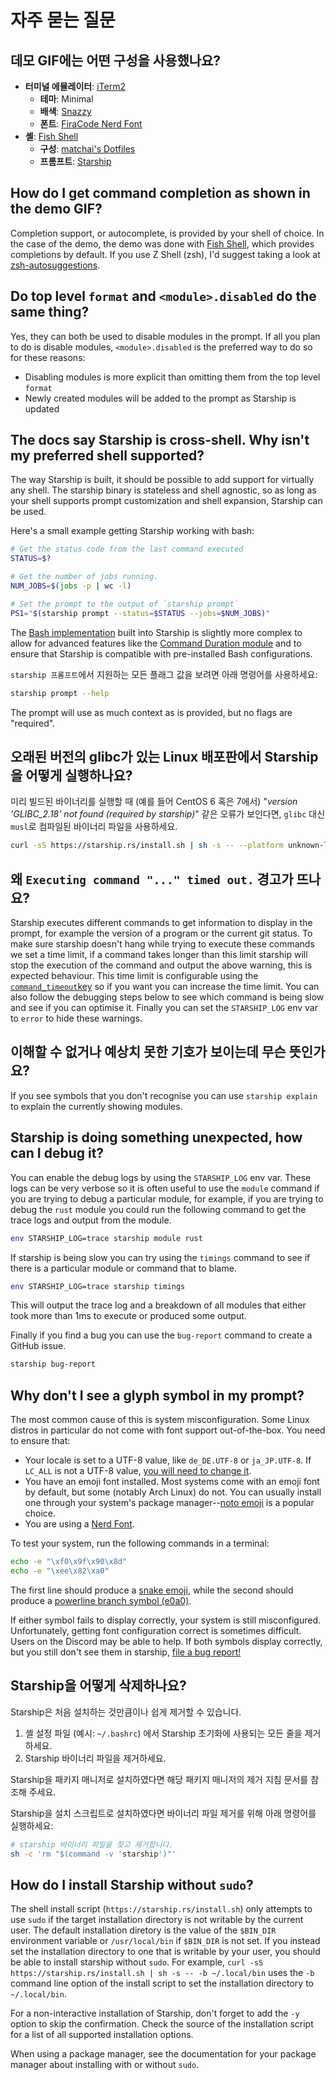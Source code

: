 # 자주 묻는 질문

## 데모 GIF에는 어떤 구성을 사용했나요?

- **터미널 에뮬레이터**: [iTerm2](https://iterm2.com/)
  - **테마**: Minimal
  - **배색**: [Snazzy](https://github.com/sindresorhus/iterm2-snazzy)
  - **폰트**: [FiraCode Nerd Font](https://www.nerdfonts.com/font-downloads)
- **셸**: [Fish Shell](https://fishshell.com/)
  - **구성**: [matchai's Dotfiles](https://github.com/matchai/dotfiles/blob/b6c6a701d0af8d145a8370288c00bb9f0648b5c2/.config/fish/config.fish)
  - **프롬프트**: [Starship](https://starship.rs/)

## How do I get command completion as shown in the demo GIF?

Completion support, or autocomplete, is provided by your shell of choice. In the case of the demo, the demo was done with [Fish Shell](https://fishshell.com/), which provides completions by default. If you use Z Shell (zsh), I'd suggest taking a look at [zsh-autosuggestions](https://github.com/zsh-users/zsh-autosuggestions).

## Do top level `format` and `<module>.disabled` do the same thing?

Yes, they can both be used to disable modules in the prompt. If all you plan to do is disable modules, `<module>.disabled` is the preferred way to do so for these reasons:

- Disabling modules is more explicit than omitting them from the top level `format`
- Newly created modules will be added to the prompt as Starship is updated

## The docs say Starship is cross-shell. Why isn't my preferred shell supported?

The way Starship is built, it should be possible to add support for virtually any shell. The starship binary is stateless and shell agnostic, so as long as your shell supports prompt customization and shell expansion, Starship can be used.

Here's a small example getting Starship working with bash:

```sh
# Get the status code from the last command executed
STATUS=$?

# Get the number of jobs running.
NUM_JOBS=$(jobs -p | wc -l)

# Set the prompt to the output of `starship prompt`
PS1="$(starship prompt --status=$STATUS --jobs=$NUM_JOBS)"
```

The [Bash implementation](https://github.com/starship/starship/blob/master/src/init/starship.bash) built into Starship is slightly more complex to allow for advanced features like the [Command Duration module](https://starship.rs/config/#command-duration) and to ensure that Starship is compatible with pre-installed Bash configurations.

`starship 프롬프트`에서 지원하는 모든 플래그 값을 보려면 아래 명령어를 사용하세요:

```sh
starship prompt --help
```

The prompt will use as much context as is provided, but no flags are "required".

## 오래된 버전의 glibc가 있는 Linux 배포판에서 Starship을 어떻게 실행하나요?

미리 빌드된 바이너리를 실행할 때 (예를 들어 CentOS 6 혹은 7에서) "_version 'GLIBC_2.18' not found (required by starship)_" 같은 오류가 보인다면, `glibc` 대신 `musl`로 컴파일된 바이너리 파일을 사용하세요.

```sh
curl -sS https://starship.rs/install.sh | sh -s -- --platform unknown-linux-musl
```

## 왜 `Executing command "..." timed out.` 경고가 뜨나요?

Starship executes different commands to get information to display in the prompt, for example the version of a program or the current git status. To make sure starship doesn't hang while trying to execute these commands we set a time limit, if a command takes longer than this limit starship will stop the execution of the command and output the above warning, this is expected behaviour. This time limit is configurable using the [`command_timeout`key](/config/#prompt) so if you want you can increase the time limit. You can also follow the debugging steps below to see which command is being slow and see if you can optimise it. Finally you can set the `STARSHIP_LOG` env var to `error` to hide these warnings.

## 이해할 수 없거나 예상치 못한 기호가 보이는데 무슨 뜻인가요?

If you see symbols that you don't recognise you can use `starship explain` to explain the currently showing modules.

## Starship is doing something unexpected, how can I debug it?

You can enable the debug logs by using the `STARSHIP_LOG` env var. These logs can be very verbose so it is often useful to use the `module` command if you are trying to debug a particular module, for example, if you are trying to debug the `rust` module you could run the following command to get the trace logs and output from the module.

```sh
env STARSHIP_LOG=trace starship module rust
```

If starship is being slow you can try using the `timings` command to see if there is a particular module or command that to blame.

```sh
env STARSHIP_LOG=trace starship timings
```

This will output the trace log and a breakdown of all modules that either took more than 1ms to execute or produced some output.

Finally if you find a bug you can use the `bug-report` command to create a GitHub issue.

```sh
starship bug-report
```

## Why don't I see a glyph symbol in my prompt?

The most common cause of this is system misconfiguration. Some Linux distros in particular do not come with font support out-of-the-box. You need to ensure that:

- Your locale is set to a UTF-8 value, like `de_DE.UTF-8` or `ja_JP.UTF-8`. If `LC_ALL` is not a UTF-8 value, [you will need to change it](https://www.tecmint.com/set-system-locales-in-linux/).
- You have an emoji font installed. Most systems come with an emoji font by default, but some (notably Arch Linux) do not. You can usually install one through your system's package manager--[noto emoji](https://www.google.com/get/noto/help/emoji/) is a popular choice.
- You are using a [Nerd Font](https://www.nerdfonts.com/).

To test your system, run the following commands in a terminal:

```sh
echo -e "\xf0\x9f\x90\x8d"
echo -e "\xee\x82\xa0"
```

The first line should produce a [snake emoji](https://emojipedia.org/snake/), while the second should produce a [powerline branch symbol (e0a0)](https://github.com/ryanoasis/powerline-extra-symbols#glyphs).

If either symbol fails to display correctly, your system is still misconfigured. Unfortunately, getting font configuration correct is sometimes difficult. Users on the Discord may be able to help. If both symbols display correctly, but you still don't see them in starship, [file a bug report!](https://github.com/starship/starship/issues/new/choose)

## Starship을 어떻게 삭제하나요?

Starship은 처음 설치하는 것만큼이나 쉽게 제거할 수 있습니다.

1. 셸 설정 파일 (예시: `~/.bashrc`) 에서 Starship 초기화에 사용되는 모든 줄을 제거하세요.
1. Starship 바이너리 파일을 제거하세요.

Starship을 패키지 매니저로 설치하였다면 해당 패키지 매니저의 제거 지침 문서를 참조해 주세요.

Starship을 설치 스크립트로 설치하였다면 바이너리 파일 제거를 위해 아래 명령어를 실행하세요:

```sh
# starship 바이너리 파일을 찾고 제거합니다.
sh -c 'rm "$(command -v 'starship')"'
```

## How do I install Starship without `sudo`?

The shell install script (`https://starship.rs/install.sh`) only attempts to use `sudo` if the target installation directory is not writable by the current user. The default installation diretory is the value of the `$BIN_DIR` environment variable or `/usr/local/bin` if `$BIN_DIR` is not set. If you instead set the installation directory to one that is writable by your user, you should be able to install starship without `sudo`. For example, `curl -sS https://starship.rs/install.sh | sh -s -- -b ~/.local/bin` uses the `-b` command line option of the install script to set the installation directory to `~/.local/bin`.

For a non-interactive installation of Starship, don't forget to add the `-y` option to skip the confirmation. Check the source of the installation script for a list of all supported installation options.

When using a package manager, see the documentation for your package manager about installing with or without `sudo`.
